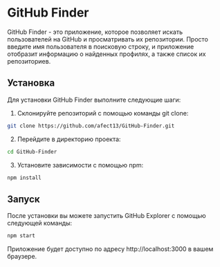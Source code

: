 # GitHub Finder

GitHub Finder - это приложение, которое позволяет искать пользователей на GitHub и просматривать их репозитории. Просто введите имя пользователя в поисковую строку, и приложение отобразит информацию о найденных профилях, а также список их репозиториев.

## Установка

Для установки GitHub Finder выполните следующие шаги:

1. Склонируйте репозиторий с помощью команды git clone:

```bash
git clone https://github.com/afect13/GitHub-Finder.git
```

2. Перейдите в директорию проекта:

```bash
cd GitHub-Finder
```

3. Установите зависимости с помощью npm:

```bash
npm install
```

## Запуск

После установки вы можете запустить GitHub Explorer с помощью следующей команды:

```bash
npm start
```

Приложение будет доступно по адресу http://localhost:3000 в вашем браузере.
